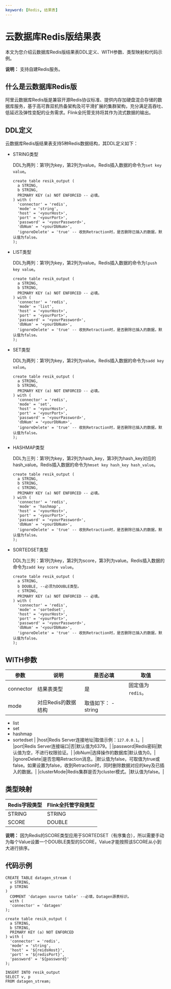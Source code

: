 ```yaml
---
keyword: [Redis, 结果表]
---
```


# 云数据库Redis版结果表

本文为您介绍云数据库Redis版结果表DDL定义、WITH参数、类型映射和代码示例。

**说明：** 支持自建Redis服务。

## 什么是云数据库Redis版

阿里云数据库Redis版是兼容开源Redis协议标准、提供内存加硬盘混合存储的数据库服务，基于高可靠双机热备架构及可平滑扩展的集群架构，充分满足高吞吐、低延迟及弹性变配的业务需求。Flink全托管支持将其作为流式数据的输出。

## DDL定义

云数据库Redis版结果表支持5种Redis数据结构，其DDL定义如下：

-   STRING类型

    DDL为两列：第1列为key，第2列为value。Redis插入数据的命令为`set key value`。

    ```
    create table resik_output (
      a STRING,
      b STRING,
      PRIMARY KEY (a) NOT ENFORCED -- 必填。
    ) with (
      'connector' = 'redis',
      'mode' = 'string',
      'host' = '<yourHost>', 
      'port' = '<yourPort>', 
      'password' = '<yourPassword>',
      'dbNum' = '<yourDbNum>', 
      'ignoreDelete' = 'true' -- 收到Retraction时，是否删除已插入的数据，默认值为false。
    );
    ```

-   LIST类型

    DDL为两列：第1列为key，第2列为value。Redis插入数据的命令为`lpush key value`。

    ```
    create table resik_output (
      a STRING,
      b STRING,
      PRIMARY KEY (a) NOT ENFORCED -- 必填。
    ) with (
      'connector' = 'redis',
      'mode' = 'list',
      'host' = '<yourHost>', 
      'port' = '<yourPort>', 
      'password' = '<yourPassword>',
      'dbNum' = '<yourDbNum>', 
      'ignoreDelete' = 'true' -- 收到Retraction时，是否删除已插入的数据，默认值为false。
    );
    ```

-   SET类型

    DDL为两列：第1列为key，第2列为value。Redis插入数据的命令为`sadd key value`。

    ```
    create table resik_output (
      a STRING,
      b STRING,
      PRIMARY KEY (a) NOT ENFORCED -- 必填。
    ) with (
      'connector' = 'redis',
      'mode' = 'set',
      'host' = '<yourHost>', 
      'port' = '<yourPort>', 
      'password' = '<yourPassword>',
      'dbNum' = '<yourDbNum>', 
      'ignoreDelete' = 'true' -- 收到Retraction时，是否删除已插入的数据，默认值为false。
    );
    ```

-   HASHMAP类型

    DDL为三列：第1列为key，第2列为hash\_key，第3列为hash\_key对应的hash\_value。Redis插入数据的命令为`hmset key hash_key hash_value`。

    ```
    create table resik_output (
      a STRING,
      b STRING,
      c STRING,
      PRIMARY KEY (a) NOT ENFORCED -- 必填。
    ) with (
      'connector' = 'redis',
      'mode' = 'hashmap',
      'host' = '<yourHost>',
      'port' = '<yourPort>', 
      'password' = '<yourPassword>',
      'dbNum' = '<yourDbNum>',
      'ignoreDelete' = 'true' -- 收到Retraction时，是否删除已插入的数据，默认值为false。
    );
    ```

-   SORTEDSET类型

    DDL为三列：第1列为key，第2列为score，第3列为value。Redis插入数据的命令为`zadd key score value`。

    ```
    create table resik_output (
      a STRING,
      b DOUBLE, --必须为DOUBLE类型。
      c STRING,
      PRIMARY KEY (a) NOT ENFORCED -- 必填。
    ) with (
      'connector' = 'redis',
      'mode' = 'sortedset',
      'host' = '<yourHost>', 
      'port' = '<yourPort>', 
      'password' = '<yourPassword>',
      'dbNum' = '<yourDbNum>', 
      'ignoreDelete' = 'true' -- 收到Retraction时，是否删除已插入的数据，默认值为false。
    );
    ```


## WITH参数

|参数|说明|是否必填|取值|
|--|--|----|--|
|connector|结果表类型|是|固定值为`redis`。|
|mode|对应Redis的数据结构|取值如下： -   string
-   list
-   set
-   hashmap
-   sortedset |
|host|Redis Server连接地址|取值示例：`127.0.0.1`。|
|port|Redis Server连接端口|否|默认值为6379。|
|password|Redis密码|默认值为空，不进行权限验证。|
|dbNum|选择操作的数据库|默认值为0。|
|ignoreDelete|是否忽略Retraction消息。|默认值为false，可取值为true或false。如果设置为false，收到Retraction时，同时删除数据对应的key及已插入的数据。|
|clusterMode|Redis集群是否为cluster模式。|默认值为false。|

## 类型映射

|Redis字段类型|Flink全托管字段类型|
|---------|------------|
|STRING|STRING|
|SCORE|DOUBLE|

**说明：** 因为Redis的SCORE类型应用于SORTEDSET（有序集合），所以需要手动为每个Value设置一个DOUBLE类型的SCORE，Value才能按照该SCORE从小到大进行排序。

## 代码示例

```
CREATE TABLE datagen_stream (
  v STRING, 
  p STRING
)
  COMMENT 'datagen source table' --必填，Datagen源表标识。
  with (
  'connector' = 'datagen'
);

create table resik_output (
  a STRING,
  b STRING,
  PRIMARY KEY (a) NOT ENFORCED
) with (
  'connector' = 'redis',
  'mode' = 'string',
  'host' = '${reidsHost}', 
  'port' = '${redisPort}', 
  'password' = '${password}'
);

INSERT INTO resik_output 
SELECT v, p
FROM datagen_stream;
```

